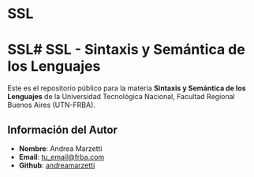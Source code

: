 # SSL
# SSL# SSL - Sintaxis y Semántica de los Lenguajes

Este es el repositorio público para la materia **Sintaxis y Semántica de los Lenguajes** de la Universidad Tecnológica Nacional, Facultad Regional Buenos Aires (UTN-FRBA).

## Información del Autor

- **Nombre**: Andrea Marzetti
- **Email**: [tu_email@frba.com](amarzetti@frba.utn.edu.ar)
- **Github**: [andreamarzetti](https://github.com/andreamarzetti)
